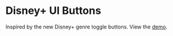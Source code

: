# Disney+ UI Buttons
Inspired by the new Disney+ genre toggle buttons. View the <a href="https://star2dev.github.io/projects/dpb/" target="_blank">demo</a>.
